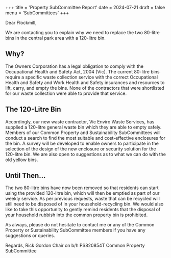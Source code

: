 +++
title = 'Property SubCommittee Report'
date = 2024-07-21
draft = false
menu = 'SubCommittees'
+++

Dear Flockmill,

We are contacting you to explain why we need to replace the two 80-litre bins in the central park area with a 120-litre bin.

## Why?

The Owners Corporation has a legal obligation to comply with the Occupational Health and Safety Act, 2004 (Vic). The current 80-litre bins require a specific waste collection service with the correct Occupational Health and Safety and Work Health and Safety insurances and resources to lift, carry, and empty the bins. None of the contractors that were shortlisted for our waste collection were able to provide that service.

## The 120-Litre Bin

Accordingly, our new waste contractor, Vic Enviro Waste Services, has supplied a 120-litre general waste bin which they are able to empty safely. Members of our Common Property and Sustainability SubCommittees will conduct a search to find the most suitable and cost-effective enclosures for the bin. A survey will be developed to enable owners to participate in the selection of the design of the new enclosure or security solution for the 120-litre bin. We are also open to suggestions as to what we can do with the old yellow bins.

## Until Then…

The two 80-litre bins have now been removed so that residents can start using the provided 120-litre bin, which will then be emptied as part of our weekly service. As per previous requests, waste that can be recycled will still need to be disposed of in your household-recycling bin. We would also like to take this opportunity to gently remind residents that the disposal of your household rubbish into the common property bin is prohibited.

As always, please do not hesitate to contact me or any of the Common Property or Sustainability SubCommittee members if you have any suggestions or queries.

Regards,
Rick Gordon
Chair on b/h PS820854T Common Property SubCommittee
